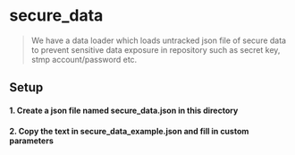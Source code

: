 # secure_data
> We have a data loader which loads untracked json file of secure data to prevent sensitive data exposure in repository such as secret key, stmp account/password etc.

## Setup
#### 1. Create a json file named secure_data.json in this directory
#### 2. Copy the text in secure_data_example.json and fill in custom parameters
